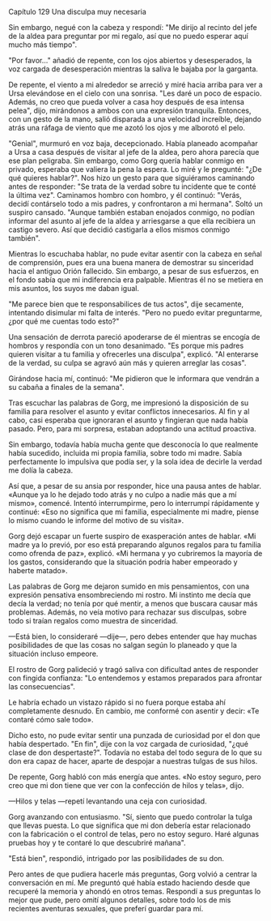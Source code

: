 
Capítulo 129 Una disculpa muy necesaria

Sin embargo, negué con la cabeza y respondí: "Me dirijo al recinto del jefe de la aldea para preguntar por mi regalo, así que no puedo esperar aquí mucho más tiempo".

"Por favor..." añadió de repente, con los ojos abiertos y desesperados, la voz cargada de desesperación mientras la saliva le bajaba por la garganta.

De repente, el viento a mi alrededor se arreció y miré hacia arriba para ver a Ursa elevándose en el cielo con una sonrisa. "Les daré un poco de espacio. Además, no creo que pueda volver a casa hoy después de esa intensa pelea", dijo, mirándonos a ambos con una expresión tranquila. Entonces, con un gesto de la mano, salió disparada a una velocidad increíble, dejando atrás una ráfaga de viento que me azotó los ojos y me alborotó el pelo.

"Genial", murmuró en voz baja, decepcionado. Había planeado acompañar a Ursa a casa después de visitar al jefe de la aldea, pero ahora parecía que ese plan peligraba. Sin embargo, como Gorg quería hablar conmigo en privado, esperaba que valiera la pena la espera. Lo miré y le pregunté: "¿De qué quieres hablar?". Nos hizo un gesto para que siguiéramos caminando antes de responder: "Se trata de la verdad sobre tu incidente que te conté la última vez". Caminamos hombro con hombro, y él continuó: "Verás, decidí contárselo todo a mis padres, y confrontaron a mi hermana". Soltó un suspiro cansado. "Aunque también estaban enojados conmigo, no podían informar del asunto al jefe de la aldea y arriesgarse a que ella recibiera un castigo severo. Así que decidió castigarla a ellos mismos conmigo también".

Mientras lo escuchaba hablar, no pude evitar asentir con la cabeza en señal de comprensión, pues era una buena manera de demostrar su sinceridad hacia el antiguo Orión fallecido. Sin embargo, a pesar de sus esfuerzos, en el fondo sabía que mi indiferencia era palpable. Mientras él no se metiera en mis asuntos, los suyos me daban igual.

"Me parece bien que te responsabilices de tus actos", dije secamente, intentando disimular mi falta de interés. "Pero no puedo evitar preguntarme, ¿por qué me cuentas todo esto?"

Una sensación de derrota pareció apoderarse de él mientras se encogía de hombros y respondía con un tono desanimado. "Es porque mis padres quieren visitar a tu familia y ofrecerles una disculpa", explicó. "Al enterarse de la verdad, su culpa se agravó aún más y quieren arreglar las cosas".

Girándose hacia mí, continuó: "Me pidieron que le informara que vendrán a su cabaña a finales de la semana".

Tras escuchar las palabras de Gorg, me impresionó la disposición de su familia para resolver el asunto y evitar conflictos innecesarios. Al fin y al cabo, casi esperaba que ignoraran el asunto y fingieran que nada había pasado. Pero, para mi sorpresa, estaban adoptando una actitud proactiva.

Sin embargo, todavía había mucha gente que desconocía lo que realmente había sucedido, incluida mi propia familia, sobre todo mi madre. Sabía perfectamente lo impulsiva que podía ser, y la sola idea de decirle la verdad me dolía la cabeza.

Así que, a pesar de su ansia por responder, hice una pausa antes de hablar. «Aunque ya lo he dejado todo atrás y no culpo a nadie más que a mí mismo», comencé. Intentó interrumpirme, pero lo interrumpí rápidamente y continué: «Eso no significa que mi familia, especialmente mi madre, piense lo mismo cuando le informe del motivo de su visita».

Gorg dejó escapar un fuerte suspiro de exasperación antes de hablar. «Mi madre ya lo previó, por eso está preparando algunos regalos para tu familia como ofrenda de paz», explicó. «Mi hermana y yo cubriremos la mayoría de los gastos, considerando que la situación podría haber empeorado y haberte matado».

Las palabras de Gorg me dejaron sumido en mis pensamientos, con una expresión pensativa ensombreciendo mi rostro. Mi instinto me decía que decía la verdad; no tenía por qué mentir, a menos que buscara causar más problemas. Además, no veía motivo para rechazar sus disculpas, sobre todo si traían regalos como muestra de sinceridad.

—Está bien, lo consideraré —dije—, pero debes entender que hay muchas posibilidades de que las cosas no salgan según lo planeado y que la situación incluso empeore.

El rostro de Gorg palideció y tragó saliva con dificultad antes de responder con fingida confianza: "Lo entendemos y estamos preparados para afrontar las consecuencias".

Le habría echado un vistazo rápido si no fuera porque estaba ahí completamente desnudo. En cambio, me conformé con asentir y decir: «Te contaré cómo sale todo».

Dicho esto, no pude evitar sentir una punzada de curiosidad por el don que había despertado. "En fin", dije con la voz cargada de curiosidad, "¿qué clase de don despertaste?". Todavía no estaba del todo segura de lo que su don era capaz de hacer, aparte de despojar a nuestras tulgas de sus hilos.

De repente, Gorg habló con más energía que antes. «No estoy seguro, pero creo que mi don tiene que ver con la confección de hilos y telas», dijo.

—Hilos y telas —repetí levantando una ceja con curiosidad.

Gorg avanzando con entusiasmo. "Sí, siento que puedo controlar la tulga que llevas puesta. Lo que significa que mi don debería estar relacionado con la fabricación o el control de telas, pero no estoy seguro. Haré algunas pruebas hoy y te contaré lo que descubriré mañana".

"Está bien", respondió, intrigado por las posibilidades de su don.

Pero antes de que pudiera hacerle más preguntas, Gorg volvió a centrar la conversación en mí. Me preguntó qué había estado haciendo desde que recuperé la memoria y ahondó en otros temas. Respondí a sus preguntas lo mejor que pude, pero omití algunos detalles, sobre todo los de mis recientes aventuras sexuales, que preferí guardar para mí.